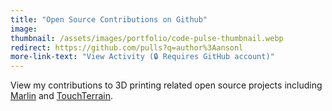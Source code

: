 ```yaml
---
title: "Open Source Contributions on Github"
image: 
thumbnail: /assets/images/portfolio/code-pulse-thumbnail.webp
redirect: https://github.com/pulls?q=author%3Aansonl
more-link-text: "View Activity (🔒 Requires GitHub account)"
---
```


View my contributions to 3D printing related open source projects including [Marlin](https://github.com/MarlinFirmware/Marlin) and [TouchTerrain](https://github.com/ChHarding/TouchTerrain_for_CAGEO). 